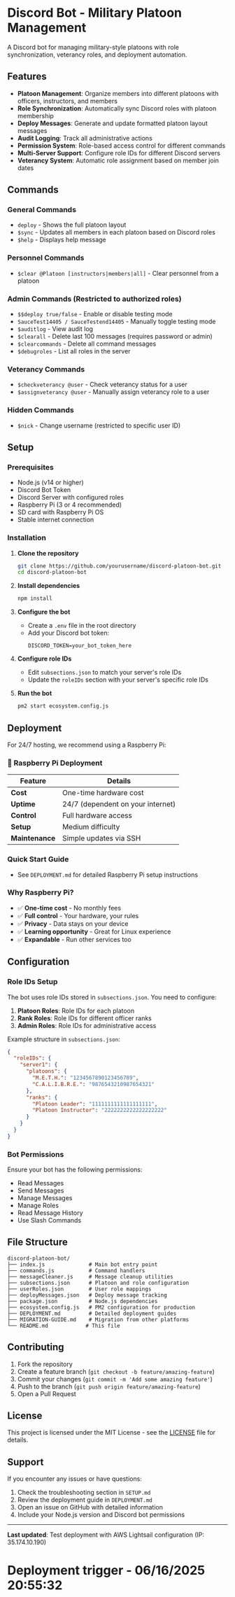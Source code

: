﻿# Discord Bot - Military Platoon Management

A Discord bot for managing military-style platoons with role synchronization, veterancy roles, and deployment automation.

## Features

- **Platoon Management**: Organize members into different platoons with officers, instructors, and members
- **Role Synchronization**: Automatically sync Discord roles with platoon membership
- **Deploy Messages**: Generate and update formatted platoon layout messages
- **Audit Logging**: Track all administrative actions
- **Permission System**: Role-based access control for different commands
- **Multi-Server Support**: Configure role IDs for different Discord servers
- **Veterancy System**: Automatic role assignment based on member join dates

## Commands

### General Commands
- `deploy` - Shows the full platoon layout
- `$sync` - Updates all members in each platoon based on Discord roles
- `$help` - Displays help message

### Personnel Commands
- `$clear @Platoon [instructors|members|all]` - Clear personnel from a platoon

### Admin Commands (Restricted to authorized roles)
- `$$deploy true/false` - Enable or disable testing mode
- `SauceTest14405 / SauceTestend14405` - Manually toggle testing mode
- `$auditlog` - View audit log
- `$clearall` - Delete last 100 messages (requires password or admin)
- `$clearcommands` - Delete all command messages
- `$debugroles` - List all roles in the server

### Veterancy Commands
- `$checkveterancy @user` - Check veterancy status for a user
- `$assignveterancy @user` - Manually assign veterancy role to a user

### Hidden Commands
- `$nick` - Change username (restricted to specific user ID)

## Setup

### Prerequisites
- Node.js (v14 or higher)
- Discord Bot Token
- Discord Server with configured roles
- Raspberry Pi (3 or 4 recommended)
- SD card with Raspberry Pi OS
- Stable internet connection

### Installation

1. **Clone the repository**
   ```bash
   git clone https://github.com/yourusername/discord-platoon-bot.git
   cd discord-platoon-bot
   ```

2. **Install dependencies**
   ```bash
   npm install
   ```

3. **Configure the bot**
   - Create a `.env` file in the root directory
   - Add your Discord bot token:
     ```
     DISCORD_TOKEN=your_bot_token_here
     ```

4. **Configure role IDs**
   - Edit `subsections.json` to match your server's role IDs
   - Update the `roleIDs` section with your server's specific role IDs

5. **Run the bot**
   ```bash
   pm2 start ecosystem.config.js
   ```

## Deployment

For 24/7 hosting, we recommend using a Raspberry Pi:

### 🚀 Raspberry Pi Deployment

| Feature | Details |
|---------|---------|
| **Cost** | One-time hardware cost |
| **Uptime** | 24/7 (dependent on your internet) |
| **Control** | Full hardware access |
| **Setup** | Medium difficulty |
| **Maintenance** | Simple updates via SSH |

### Quick Start Guide
- See `DEPLOYMENT.md` for detailed Raspberry Pi setup instructions

### Why Raspberry Pi?
- ✅ **One-time cost** - No monthly fees
- ✅ **Full control** - Your hardware, your rules
- ✅ **Privacy** - Data stays on your device
- ✅ **Learning opportunity** - Great for Linux experience
- ✅ **Expandable** - Run other services too

## Configuration

### Role IDs Setup

The bot uses role IDs stored in `subsections.json`. You need to configure:

1. **Platoon Roles**: Role IDs for each platoon
2. **Rank Roles**: Role IDs for different officer ranks
3. **Admin Roles**: Role IDs for administrative access

Example structure in `subsections.json`:
```json
{
  "roleIDs": {
    "server1": {
      "platoons": {
        "M.E.T.H.": "1234567890123456789",
        "C.A.L.I.B.R.E.": "9876543210987654321"
      },
      "ranks": {
        "Platoon Leader": "1111111111111111111",
        "Platoon Instructor": "2222222222222222222"
      }
    }
  }
}
```

### Bot Permissions

Ensure your bot has the following permissions:
- Read Messages
- Send Messages
- Manage Messages
- Manage Roles
- Read Message History
- Use Slash Commands

## File Structure

```
discord-platoon-bot/
├── index.js              # Main bot entry point
├── commands.js           # Command handlers
├── messageCleaner.js     # Message cleanup utilities
├── subsections.json      # Platoon and role configuration
├── userRoles.json        # User role mappings
├── deployMessages.json   # Deploy message tracking
├── package.json          # Node.js dependencies
├── ecosystem.config.js   # PM2 configuration for production
├── DEPLOYMENT.md         # Detailed deployment guides
├── MIGRATION-GUIDE.md    # Migration from other platforms
└── README.md            # This file
```

## Contributing

1. Fork the repository
2. Create a feature branch (`git checkout -b feature/amazing-feature`)
3. Commit your changes (`git commit -m 'Add some amazing feature'`)
4. Push to the branch (`git push origin feature/amazing-feature`)
5. Open a Pull Request

## License

This project is licensed under the MIT License - see the [LICENSE](LICENSE) file for details.

## Support

If you encounter any issues or have questions:
1. Check the troubleshooting section in `SETUP.md`
2. Review the deployment guide in `DEPLOYMENT.md`
3. Open an issue on GitHub with detailed information
4. Include your Node.js version and Discord bot permissions

---

**Last updated**: Test deployment with AWS Lightsail configuration (IP: 35.174.10.190)
# Deployment trigger - 06/16/2025 20:55:32

<!-- Deployment trigger - 06/18/2025 03:06:00 -->